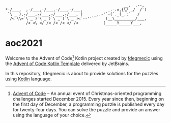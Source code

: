 ```
                                                    __.  .--,                      
*-/___,  ,-/___,-/___,-/___,-/___,           _.-.=,{\/ _/  /`)
 `\ _ ),-/___,-/___,-/___,-/___, )     _..-'`-(`._(_.;`   /
  /< \\=`\ _ )`\ _ )`\ _ )`\ _ )<`--''`     (__\_________/___,
         /< <\ </ /< /< /< </ /<           (_____Y_____Y___, 
```

# aoc2021

Welcome to the Advent of Code[^aoc] Kotlin project created by [fdegmecic][github] using the [Advent of Code Kotlin Template][template] delivered by JetBrains.

In this repository, fdegmecic is about to provide solutions for the puzzles using [Kotlin][kotlin] language.

[^aoc]:
    [Advent of Code][aoc] – An annual event of Christmas-oriented programming challenges started December 2015.
    Every year since then, beginning on the first day of December, a programming puzzle is published every day for twenty-four days.
    You can solve the puzzle and provide an answer using the language of your choice.

[aoc]: https://adventofcode.com
[docs]: https://kotlinlang.org/docs/home.html
[github]: https://github.com/fdegmecic
[issues]: https://github.com/kotlin-hands-on/advent-of-code-kotlin-template/issues
[kotlin]: https://kotlinlang.org
[slack]: https://surveys.jetbrains.com/s3/kotlin-slack-sign-up
[template]: https://github.com/kotlin-hands-on/advent-of-code-kotlin-template
